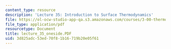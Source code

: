 ```yaml
---
content_type: resource
description: 'Lecture 35: Introduction to Surface Thermodynamics'
file: https://ol-ocw-studio-app-qa.s3.amazonaws.com/courses/3-00-thermodynamics-of-materials-fall-2002/3d825adc53ed70f81b16719b20e05f61_lecture_35_oneside.PDF
file_type: application/pdf
resourcetype: Document
title: lecture_35_oneside.PDF
uid: 3d825adc-53ed-70f8-1b16-719b20e05f61
---
```

